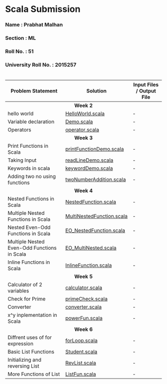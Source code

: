 # Scala Submission
### Name : Prabhat Malhan
### Section : ML
### Roll No. : 51
### University Roll No. : 2015257
# 

<table>
  <thead>
    <tr>
      <th>Problem Statement</th>
      <th>Solution</th>
      <th>Input Files / Output File</th>
    </tr>
  </thead>
  <tbody>    
    <tr> 
      <td colspan=3 align="center"><b>Week 2</b></td> 
    </tr>    
    <tr>
      <td>hello world</td>
      <td> <a href="./Week2/HelloWorld.scala">HelloWorld.scala</a> </td>
      <td>-</td>
    </tr>    
    <tr>
      <td>Variable declaration</td>
      <td> <a href="./Week2/Demo.scala">Demo.scala</a> </td>
      <td>-</td>
    </tr>    
    <tr>
      <td>Operators</td>
      <td> <a href="./Week2/Operator.scala">operator.scala</a> </td>
      <td>-</td>
    </tr>
    <tr>
       <td colspan=3 align="center"><b>Week 3</b></td> 
    </tr>    
    <tr>
      <td>Print Functions in Scala</td>
      <td> <a href="./Week3/printFunctionDemo.scala">printFunctionDemo.scala</a> </td>
      <td>-</td>
    </tr>    
    <tr>
      <td>Taking Input</td>
      <td> <a href="./Week3/readLineDemo.scala">readLineDemo.scala</a> </td>
      <td>-</td>
    </tr>    
    <tr>
      <td>Keywords in scala</td>
      <td> <a href="./Week3/keywordDemo.scala">keywordDemo.scala</a> </td>
      <td>-</td>
    </tr>    
    <tr>
      <td>Adding two no using functions</td>
      <td> <a href="./Week3/twoNumberAddition.scala">twoNumberAddition.scala</a> </td>
      <td>-</td>
    </tr>
    <tr> 
      <td colspan=3 align="center"><b>Week 4</b></td>
    </tr>    
    <tr>
      <td>Nested Functions in Scala</td>
      <td> <a href="./Week4/NestedFunction.scala">NestedFunction.scala</a> </td>
      <td>-</td>
    </tr>    
    <tr>
      <td>Multiple Nested Functions in Scala</td>
      <td> <a href="./Week4/MultiNestedFunction.scala">MultiNestedFunction.scala</a> </td>
      <td>-</td>
    </tr>    
    <tr>
      <td>Nested Even-Odd Functions in Scala</td>
      <td> <a href="./Week4/EO_NestedFunction.scala">EO_NestedFunction.scala</a> </td>
      <td>-</td>
    </tr>    
    <tr>
      <td>Multiple Nested Even-Odd Functions in Scala</td>
      <td> <a href="./Week4/EO_MultiNested.scala">EO_MultiNested.scala</a> </td>
      <td>-</td>
    </tr>
    <tr>
      <td>Inline Functions in Scala</td>
      <td> <a href="./Week4/InlineFunction.scala">InlineFunction.scala</a> </td>
      <td>-</td>
    </tr>
    <tr> 
      <td colspan=3 align="center"><b>Week 5</b></td>
    </tr>    
    <tr>
      <td>Calculator of 2 variables</td>
      <td> <a href="./Week5/calculator.scala">calculator.scala</a> </td>
      <td>-</td>
    </tr>    
    <tr>
      <td>Check for Prime</td>
      <td> <a href="./Week5/primeCheck.scala">primeCheck.scala</a> </td>
      <td>-</td>
    </tr>    
    <tr>
      <td>Converter</td>
      <td> <a href="./Week5/converter.scala">converter.scala</a> </td>
      <td>-</td>
    </tr>    
    <tr>
      <td>x^y inplementation in Scala</td>
      <td> <a href="./Week5/powerFun.scala">powerFun.scala</a> </td>
      <td>-</td>
    </tr>
    <tr> 
      <td colspan=3 align="center"><b>Week 6</b></td>
    </tr>    
    <tr>
      <td>Diffrent uses of for expression</td>
      <td> <a href="./Week6/forLoop.scala">forLoop.scala</a> </td>
      <td>-</td>
    </tr>    
    <tr>
      <td>Basic List Functions</td>
      <td> <a href="./Week6/Student.scala">Student.scala</a> </td>
      <td>-</td>
    </tr>    
    <tr>
      <td>Initializing and reversing List</td>
      <td> <a href="./Week6/RevList.scala">RevList.scala</a> </td>
      <td>-</td>
    </tr>    
    <tr>
      <td>More Functions of List</td>
      <td> <a href="./Week6/ListFun.scala">ListFun.scala</a> </td>
      <td>-</td>
    </tr>
  </tbody>
</table>
